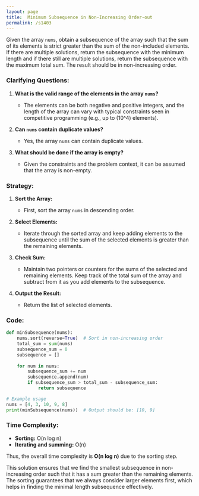 ```yaml
---
layout: page
title:  Minimum Subsequence in Non-Increasing Order-out
permalink: /s1403
---
```

Given the array `nums`, obtain a subsequence of the array such that the sum of its elements is strict greater than the sum of the non-included elements. If there are multiple solutions, return the subsequence with the minimum length and if there still are multiple solutions, return the subsequence with the maximum total sum. The result should be in non-increasing order.

### Clarifying Questions:
1. **What is the valid range of the elements in the array `nums`?**
   - The elements can be both negative and positive integers, and the length of the array can vary with typical constraints seen in competitive programming (e.g., up to \(10^4\) elements).

2. **Can `nums` contain duplicate values?**
   - Yes, the array `nums` can contain duplicate values.

3. **What should be done if the array is empty?**
   - Given the constraints and the problem context, it can be assumed that the array is non-empty.

### Strategy:
1. **Sort the Array:**
   - First, sort the array `nums` in descending order.
   
2. **Select Elements:**
   - Iterate through the sorted array and keep adding elements to the subsequence until the sum of the selected elements is greater than the remaining elements.
   
3. **Check Sum:**
   - Maintain two pointers or counters for the sums of the selected and remaining elements. Keep track of the total sum of the array and subtract from it as you add elements to the subsequence.

4. **Output the Result:**
   - Return the list of selected elements.

### Code:

```python
def minSubsequence(nums):
    nums.sort(reverse=True)  # Sort in non-increasing order
    total_sum = sum(nums)
    subsequence_sum = 0
    subsequence = []
    
    for num in nums:
        subsequence_sum += num
        subsequence.append(num)
        if subsequence_sum > total_sum - subsequence_sum:
            return subsequence

# Example usage
nums = [4, 3, 10, 9, 8]
print(minSubsequence(nums))  # Output should be: [10, 9]
```

### Time Complexity:
- **Sorting:** O(n log n)
- **Iterating and summing:** O(n)
  
Thus, the overall time complexity is **O(n log n)** due to the sorting step.

This solution ensures that we find the smallest subsequence in non-increasing order such that it has a sum greater than the remaining elements. The sorting guarantees that we always consider larger elements first, which helps in finding the minimal length subsequence effectively.